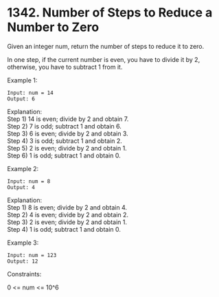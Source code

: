 # 1342. Number of Steps to Reduce a Number to Zero

Given an integer num, return the number of steps to reduce it to zero.

In one step, if the current number is even, you have to divide it by 2, otherwise, you have to subtract 1 from it.



Example 1:

    Input: num = 14
    Output: 6

Explanation:  
Step 1) 14 is even; divide by 2 and obtain 7.  
Step 2) 7 is odd; subtract 1 and obtain 6.   
Step 3) 6 is even; divide by 2 and obtain 3.  
Step 4) 3 is odd; subtract 1 and obtain 2.  
Step 5) 2 is even; divide by 2 and obtain 1.  
Step 6) 1 is odd; subtract 1 and obtain 0.  


Example 2:

    Input: num = 8
    Output: 4

Explanation:  
Step 1) 8 is even; divide by 2 and obtain 4.  
Step 2) 4 is even; divide by 2 and obtain 2.  
Step 3) 2 is even; divide by 2 and obtain 1.  
Step 4) 1 is odd; subtract 1 and obtain 0.  

Example 3:
    
    Input: num = 123
    Output: 12


Constraints:

0 <= num <= 10^6
